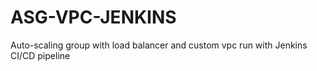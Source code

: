 # ASG-VPC-JENKINS
Auto-scaling group with load balancer and custom vpc run with Jenkins CI/CD pipeline
